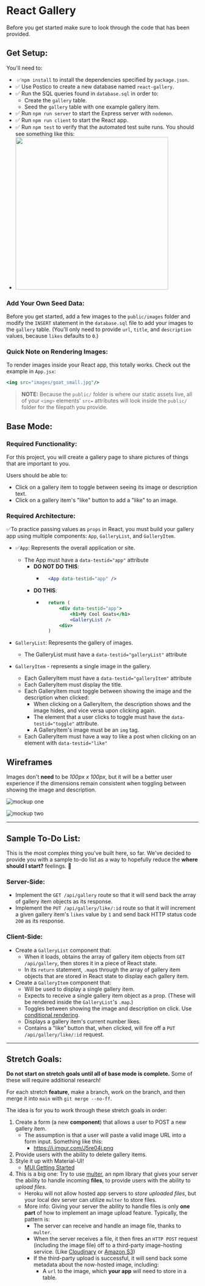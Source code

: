 # React Gallery

Before you get started make sure to look through the code that has been provided.

## Get Setup:

You'll need to:
*   ✅`npm install` to install the dependencies specified by `package.json`.
* ✅ Use Postico to create a new database named `react-gallery`.
* ✅ Run the SQL queries found in `database.sql` in order to:
  * Create the `gallery` table.
  * Seed the `gallery` table with one example gallery item.
*  ✅ Run `npm run server` to start the Express server with `nodemon`.
*  ✅ Run `npm run client` to start the React app.
*  ✅ Run `npm test` to verify that the automated test suite runs. You should see something like this:
  * <img src="instructions_images/test-run.png" width="400px">

### Add Your Own Seed Data:

Before you get started, add a few images to the `public/images` folder and modify the `INSERT` statement in the `database.sql` file to add your images to the `gallery` table. (You'll only need to provide `url`, `title`, and `description` values, because `likes` defaults to `0`.)

### Quick Note on Rendering Images:

To render images inside your React app, this totally works. Check out the example in `App.jsx`:

```jsx
<img src="images/goat_small.jpg"/>
```

> **NOTE:** Because the `public/` folder is where our static assets live, all of your `<img>` elements' `src=` attributes will look inside the `public/` folder for the filepath you provide.

## Base Mode:

### Required Functionality:

For this project, you will create a gallery page to share pictures of things that are important to you.

Users should be able to:
* Click on a gallery item to toggle between seeing its image or description text.
* Click on a gallery item's "like" button to add a "like" to an image. 

### Required Architecture:

✅To practice passing values as `props` in React, you must build your gallery app using multiple components: `App`, `GalleryList`, and `GalleryItem`.

* ✅`App`: Represents the overall application or site.
  * The App must have a `data-testid="app"` attribute
      * **DO NOT DO THIS**:
          * ```jsx
              <App data-testid="app" />
            ```
      * **DO THIS**:
          * ```jsx
              return (
                  <div data-testid="app">
                      <h1>My Cool Goats</h1>
                      <GalleryList />
                  <div>
              )
            ```

* `GalleryList`: Represents the gallery of images.
  * The GalleryList must have a `data-testid="galleryList"` attribute

* `GalleryItem` - represents a single image in the gallery.
  * Each GalleryItem must have a `data-testid="galleryItem"` attribute
  * Each GalleryItem must display the title.
  * Each GalleryItem must toggle between showing the image and the description when clicked:
    * When clicking on a GalleryItem, the description shows and the image hides, and vice versa upon clicking again.
    * The element that a user clicks to toggle must have the `data-testid="toggle"` attribute.
    * A GalleryItem's image must be an `img` tag.
  * Each GalleryItem must have a way to like a post when clicking on an element with `data-testid="like"`

## Wireframes

Images don't **need** to be *100px x 100px*, but it will be a better user experience if the dimensions remain consistent when toggling between showing the image and description.

![mockup one](instructions_images/first-mockup.png)

![mockup two](instructions_images/second-mockup.png)

---

## Sample To-Do List:

This is the most complex thing you've built here, so far. We've decided to provide you with a sample to-do list as a way to hopefully reduce the **where should I start?** feelings. 🙂

### Server-Side:

* Implement the `GET /api/gallery` route so that it will send back the array of gallery item objects as its response.
* Implement the `PUT /api/gallery/like/:id` route so that it will increment a given gallery item's `likes` value by `1` and send back HTTP status code `200` as its response. 

### Client-Side:

* Create a `GalleryList` component that:
  * When it loads, obtains the array of gallery item objects from `GET /api/gallery`, then stores it in a piece of React state.
  * In its `return` statement, `.map`s through the array of gallery item objects that are stored in React state to display each gallery item.
* Create a `GalleryItem` component that:
  * Will be used to display a single gallery item.
  * Expects to receive a single gallery item object as a prop. (These will be rendered inside the `GalleryList`'s `.map`.)
  * Toggles between showing the image and description on click. Use [conditional rendering](https://react.dev/learn/conditional-rendering).
  * Displays a gallery item's current number likes.
  * Contains a "like" button that, when clicked, will fire off a `PUT /api/gallery/like/:id` request.

---

## Stretch Goals:

**Do not start on stretch goals until all of base mode is complete.** Some of these will require additional research!

For each stretch **feature**, make a branch, work on the branch, and then merge it into `main` with `git merge --no-ff`.

The idea is for you to work through these stretch goals in order:

1.  Create a form (a new **component**) that allows a user to POST a new gallery item.
    * The assumption is that a user will paste a valid image URL into a form input. Something like this:
      * https://i.imgur.com/J5re04j.png
2.  Provide users with the ability to delete gallery items.
3. Style it up with Material-UI!
    * [MUI Getting Started](https://mui.com/material-ui/getting-started/)
4. This is a big one: Try to use [multer](https://github.com/expressjs/multer), an npm library that gives your server the ability to handle incoming **files**, to provide users with the ability to *upload files*.
    * Heroku will not allow hosted app servers to *store uploaded files*, but your local dev server can utilize `multer` to store files.
    * More info: Giving your server the ability to handle files is only **one part** of how to implement an image upload feature. Typically, the pattern is:
      * The server can receive and handle an image file, thanks to `multer`.
      * When the server receives a file, it then fires an `HTTP POST` request (including the image file) off to a third-party image-hosting service. (Like [Cloudinary](https://cloudinary.com/documentation/image_upload_api_reference) or [Amazon S3](https://docs.aws.amazon.com/AmazonS3/latest/userguide/Welcome.html))
      * If the third-party upload is successful, it will send back some metadata about the now-hosted image, including:
        * A `url` to the image, which **your app** will need to store in a table.
